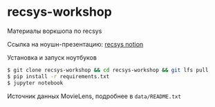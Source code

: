 # recsys-workshop
Материалы воркшопа по recsys

Ссылка на ноушн-презентацию: [recsys notion](https://iridescent-mandevilla-9ab.notion.site/be99baa2314549b798fe46c6ae4c4455)

Установка и запуск ноутбуков
```bash
$ git clone recsys-workshop && cd recsys-workshop && git lfs pull
$ pip install -r requirements.txt
$ jupyter notebook
```

Источник данных MovieLens, подробнее в `data/README.txt`
